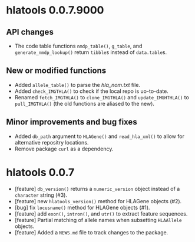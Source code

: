 # hlatools 0.0.7.9000

## API changes
* The code table functions `nmdp_table()`, `g_table`, and `generate_nmdp_lookup()`
  return `tibble`s instead of `data.table`s.

## New or modified functions
* Added `allele_table()` to parse the *hla_nom.txt* file.
* Added `check_IMGTHLA()` to check if the local repo is uo-to-date.
* Renamed `fetch_IMGTHLA()` to `clone_IMGTHLA()` and `update_IMGHTHLA()` to
  `pull_IMGTHLA()` (the old functions are aliased to the new).
  
## Minor improvements and bug fixes
* Added `db_path` argument to `HLAGene()` and `read_hla_xml()` to allow for
  alternative repositry locations.
* Remove package `curl` as a dependency.

# hlatools 0.0.7

* [feature] `db_version()` returns a `numeric_version` object instead of a `character` string (#3).
* [feature] new `hlatools_version()` method for HLAGene objects (#2).
* [bug] fix `locusname()` method for HLAGene objects (#1).
* [feature] add `exon()`, `intron()`, and `utr()` to extract feature sequences.
* [feature] Partial matching of allele names when subsetting `HLAAllele` objects.
* [feature] Added a `NEWS.md` file to track changes to the package.




